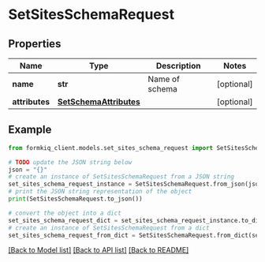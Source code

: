 # SetSitesSchemaRequest


## Properties

Name | Type | Description | Notes
------------ | ------------- | ------------- | -------------
**name** | **str** | Name of schema | [optional] 
**attributes** | [**SetSchemaAttributes**](SetSchemaAttributes.md) |  | [optional] 

## Example

```python
from formkiq_client.models.set_sites_schema_request import SetSitesSchemaRequest

# TODO update the JSON string below
json = "{}"
# create an instance of SetSitesSchemaRequest from a JSON string
set_sites_schema_request_instance = SetSitesSchemaRequest.from_json(json)
# print the JSON string representation of the object
print(SetSitesSchemaRequest.to_json())

# convert the object into a dict
set_sites_schema_request_dict = set_sites_schema_request_instance.to_dict()
# create an instance of SetSitesSchemaRequest from a dict
set_sites_schema_request_from_dict = SetSitesSchemaRequest.from_dict(set_sites_schema_request_dict)
```
[[Back to Model list]](../README.md#documentation-for-models) [[Back to API list]](../README.md#documentation-for-api-endpoints) [[Back to README]](../README.md)


